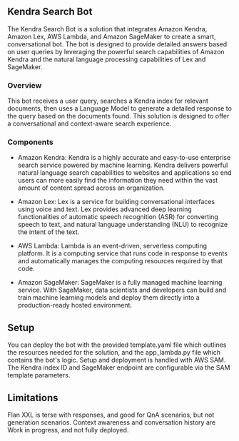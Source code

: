  ## Kendra Search Bot ##

The Kendra Search Bot is a solution that integrates Amazon Kendra, Amazon Lex, AWS Lambda, and Amazon SageMaker to create a smart, conversational bot. The bot is designed to provide detailed answers based on user queries by leveraging the powerful search capabilities of Amazon Kendra and the natural language processing capabilities of Lex and SageMaker.

### Overview ###

This bot receives a user query, searches a Kendra index for relevant documents, then uses a Language Model to generate a detailed response to the query based on the documents found. This solution is designed to offer a conversational and context-aware search experience.

### Components ###

 - Amazon Kendra: Kendra is a highly accurate and easy-to-use enterprise search service powered by machine learning. Kendra delivers powerful natural language search capabilities to websites and applications so end users can more easily find the information they need within the vast amount of content spread across an organization.

- Amazon Lex: Lex is a service for building conversational interfaces using voice and text. Lex provides advanced deep learning functionalities of automatic speech recognition (ASR) for converting speech to text, and natural language understanding (NLU) to recognize the intent of the text.

-  AWS Lambda: Lambda is an event-driven, serverless computing platform. It is a computing service that runs code in response to events and automatically manages the computing resources required by that code.

-  Amazon SageMaker: SageMaker is a fully managed machine learning service. With SageMaker, data scientists and developers can build and train machine learning models and deploy them directly into a production-ready hosted environment.

## Setup ##

You can deploy the bot with the provided template.yaml file which outlines the resources needed for the solution, and the app_lambda.py file which contains the bot's logic. Setup and deployment is handled with AWS SAM. The Kendra index ID and SageMaker endpoint are configurable via the SAM template parameters.

## Limitations ##
Flan XXL is terse with responses, and good for QnA scenarios, but not generation scenarios. Context awareness and conversation history are Work in progress, and not fully deployed. 